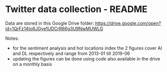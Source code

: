 # Twitter data collection - README

Data are stored in this Google Drive folder: https://drive.google.com/open?id=1QrFz14to6JGye1UDCrR66g3U9NwMUWLG

Notes:

-   for the sentiment analysis and hot locations index the 2 figures cover AI
    and DL respectively and range from 2013-01 till 2019-06
-   updating the
    figures can be done using code also available in the drive on a monthly
    basis
